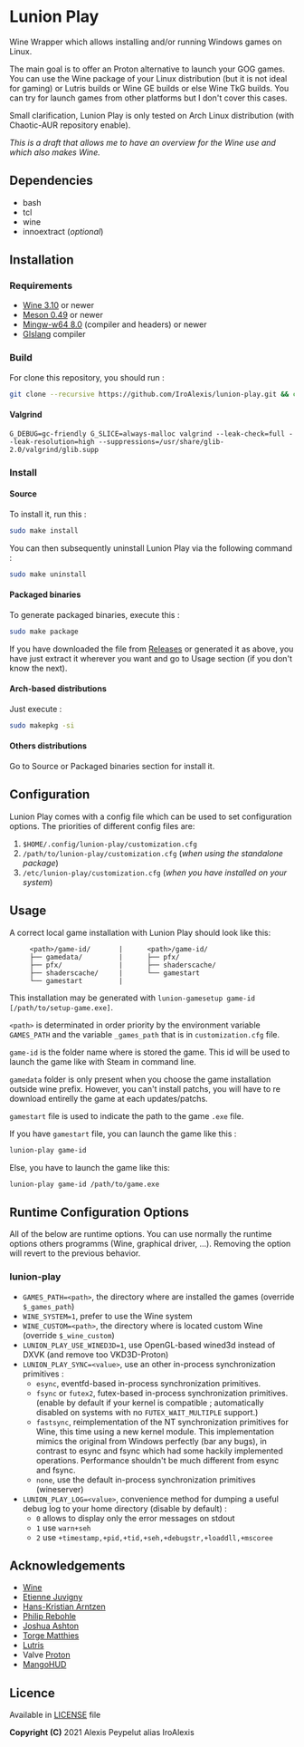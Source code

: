 # Lunion Play

Wine Wrapper which allows installing and/or running Windows games on Linux.

The main goal is to offer an Proton alternative to launch your GOG games. You can use the Wine package of your Linux distribution (but it is not ideal for gaming) or Lutris builds or Wine GE builds or else Wine TkG builds. You can try for launch games from other platforms but I don't cover this cases.

Small clarification, Lunion Play is only tested on Arch Linux distribution (with Chaotic-AUR repository enable).

*This is a draft that allows me to have an overview for the Wine use and which also makes Wine.*



## Dependencies
* bash
* tcl
* wine
* innoextract (*optional*)



## Installation
### Requirements
* [Wine 3.10](https://www.winehq.org/) or newer
* [Meson 0.49](https://mesonbuild.com/) or newer
* [Mingw-w64 8.0](http://mingw-w64.org/) (compiler and headers) or newer
* [Glslang](https://github.com/KhronosGroup/glslang) compiler

### Build
For clone this repository, you should run :
```bash
git clone --recursive https://github.com/IroAlexis/lunion-play.git && cd lunion-play
```

#### Valgrind
```
G_DEBUG=gc-friendly G_SLICE=always-malloc valgrind --leak-check=full --leak-resolution=high --suppressions=/usr/share/glib-2.0/valgrind/glib.supp
```

### Install
#### Source
To install it, run this :
```bash
sudo make install
```
You can then subsequently uninstall Lunion Play via the following command :
```bash
sudo make uninstall
```

#### Packaged binaries
To generate packaged binaries, execute this :
```bash
sudo make package
```

If you have downloaded the file from [Releases](https://github.com/IroAlexis/lunion-play/releases) or generated it as above, you have just extract it wherever you want and go to Usage section (if you don't know the next).

#### Arch-based distributions
Just execute :
```bash
sudo makepkg -si
```

#### Others distributions
Go to Source or Packaged binaries section for install it.



## Configuration
Lunion Play comes with a config file which can be used to set configuration options. The priorities of different config files are:
1. `$HOME/.config/lunion-play/customization.cfg`
2. `/path/to/lunion-play/customization.cfg` (*when using the standalone package*)
3. `/etc/lunion-play/customization.cfg` (*when you have installed on your system*)



## Usage
A correct local game installation with Lunion Play should look like this:
```
     <path>/game-id/       |      <path>/game-id/
     ├── gamedata/         |      ├── pfx/
     ├── pfx/              |      ├── shaderscache/
     ├── shaderscache/     |      └── gamestart
     └── gamestart         |
```
This installation may be generated with `lunion-gamesetup game-id [/path/to/setup-game.exe]`.

`<path>` is determinated in order priority by the environment variable `GAMES_PATH` and the variable `_games_path` that is in `customization.cfg` file.

`game-id` is the folder name where is stored the game. This id will be used to launch the game like with Steam in command line.

`gamedata` folder is only present when you choose the game installation outside wine prefix. However, you can't install patchs, you will have to re download entirelly the game at each updates/patchs.

`gamestart` file is used to indicate the path to the game `.exe` file.


If you have `gamestart` file, you can launch the game like this :
```bash
lunion-play game-id
```
Else, you have to launch the game like this: 
```bash
lunion-play game-id /path/to/game.exe
```



## Runtime Configuration Options
All of the below are runtime options. You can use normally the runtime options others programms (Wine, graphical driver, ...). Removing the option will revert to the previous behavior.
### lunion-play
* `GAMES_PATH=<path>`, the directory where are installed the games (override `$_games_path`)
* `WINE_SYSTEM=1`, prefer to use the Wine system
* `WINE_CUSTOM=<path>`, the directory where is located custom Wine (override `$_wine_custom`)
* `LUNION_PLAY_USE_WINED3D=1`, use OpenGL-based wined3d instead of DXVK (and remove too VKD3D-Proton)
* `LUNION_PLAY_SYNC=<value>`, use an other in-process synchronization primitives :
  * `esync`, eventfd-based in-process synchronization primitives.
  * `fsync` or `futex2`, futex-based in-process synchronization primitives. (enable by default if your kernel is compatible ; automatically disabled on systems with no `FUTEX_WAIT_MULTIPLE` support.)
  * `fastsync`, reimplementation of the NT synchronization primitives for Wine, this time using a new kernel module. This implementation mimics the original from Windows perfectly (bar any bugs), in contrast to esync and fsync which had some hackily implemented operations. Performance shouldn't be much different from esync and fsync.
  * `none`, use the default in-process synchronization primitives (wineserver)
* `LUNION_PLAY_LOG=<value>`, convenience method for dumping a useful debug log to your home directory (disable by default) :
  * `0` allows to display only the error messages on stdout
  * `1` use `warn+seh`
  * `2` use `+timestamp,+pid,+tid,+seh,+debugstr,+loaddll,+mscoree`



## Acknowledgements
* [Wine](https://winehq.org)
* [Etienne Juvigny](https://github.com/Tk-Glitch)
* [Hans-Kristian Arntzen](https://github.com/HansKristian-Work)
* [Philip Rebohle](https://github.com/doitsujin)
* [Joshua Ashton](https://github.com/Joshua-Ashton)
* [Torge Matthies ](https://github.com/openglfreak)
* [Lutris](https://github.com/lutris)
* Valve [Proton](https://github.com/ValveSoftware/Proton)
* [MangoHUD](https://github.com/flightlessmango/MangoHud)



## Licence
Available in [LICENSE](LICENSE) file<br>

**Copyright (C)** 2021 Alexis Peypelut alias IroAlexis
